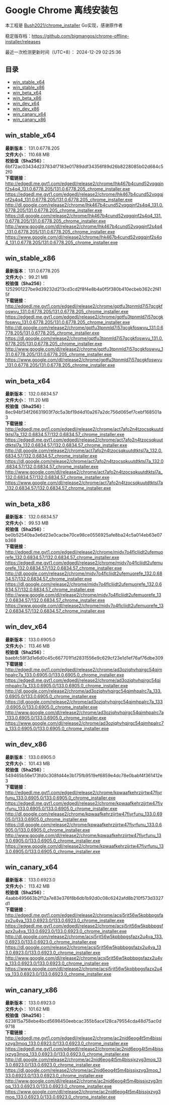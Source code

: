 # Google Chrome 离线安装包
本工程是 [Bush2021/chrome_installer](https://github.com/Bush2021/chrome_installer) Go实现，感谢原作者

稳定版存档：<https://github.com/bigmangos/chrome-offline-installer/releases>

最近一次检测更新时间（UTC+8）：
2024-12-29 02:25:36

## 目录
* [win_stable_x64](https://github.com/bigmangos/chrome-offline-installer?tab=readme-ov-file#win_stable_x64)
* [win_stable_x86](https://github.com/bigmangos/chrome-offline-installer?tab=readme-ov-file#win_stable_x86)
* [win_beta_x64](https://github.com/bigmangos/chrome-offline-installer?tab=readme-ov-file#win_beta_x64)
* [win_beta_x86](https://github.com/bigmangos/chrome-offline-installer?tab=readme-ov-file#win_beta_x86)
* [win_dev_x64](https://github.com/bigmangos/chrome-offline-installer?tab=readme-ov-file#win_dev_x64)
* [win_dev_x86](https://github.com/bigmangos/chrome-offline-installer?tab=readme-ov-file#win_dev_x86)
* [win_canary_x64](https://github.com/bigmangos/chrome-offline-installer?tab=readme-ov-file#win_canary_x64)
* [win_canary_x86](https://github.com/bigmangos/chrome-offline-installer?tab=readme-ov-file#win_canary_x86)

## win_stable_x64
**最新版本**： 131.0.6778.205  
**文件大小**： 110.68 MB  
**校验值（Sha256）**： 6bf72ac03434d237834f7183e01789ddf34356f89d26b8228085b02d684c52f0  
**下载链接**：
http://edgedl.me.gvt1.com/edgedl/release2/chrome/lhk467b4cund52vqgqjnf2s4q4_131.0.6778.205/131.0.6778.205_chrome_installer.exe
https://edgedl.me.gvt1.com/edgedl/release2/chrome/lhk467b4cund52vqgqjnf2s4q4_131.0.6778.205/131.0.6778.205_chrome_installer.exe
http://dl.google.com/release2/chrome/lhk467b4cund52vqgqjnf2s4q4_131.0.6778.205/131.0.6778.205_chrome_installer.exe
https://dl.google.com/release2/chrome/lhk467b4cund52vqgqjnf2s4q4_131.0.6778.205/131.0.6778.205_chrome_installer.exe
http://www.google.com/dl/release2/chrome/lhk467b4cund52vqgqjnf2s4q4_131.0.6778.205/131.0.6778.205_chrome_installer.exe
https://www.google.com/dl/release2/chrome/lhk467b4cund52vqgqjnf2s4q4_131.0.6778.205/131.0.6778.205_chrome_installer.exe
## win_stable_x86
**最新版本**： 131.0.6778.205  
**文件大小**： 99.21 MB  
**校验值（Sha256）**： 1252901227be9d39232d213cd3cd2f8f4e8b4a0f5f380b410ecbeb362c2f415f  
**下载链接**：
http://edgedl.me.gvt1.com/edgedl/release2/chrome/gptfu3tpnmld7i57qcgkfoswvu_131.0.6778.205/131.0.6778.205_chrome_installer.exe
https://edgedl.me.gvt1.com/edgedl/release2/chrome/gptfu3tpnmld7i57qcgkfoswvu_131.0.6778.205/131.0.6778.205_chrome_installer.exe
http://dl.google.com/release2/chrome/gptfu3tpnmld7i57qcgkfoswvu_131.0.6778.205/131.0.6778.205_chrome_installer.exe
https://dl.google.com/release2/chrome/gptfu3tpnmld7i57qcgkfoswvu_131.0.6778.205/131.0.6778.205_chrome_installer.exe
http://www.google.com/dl/release2/chrome/gptfu3tpnmld7i57qcgkfoswvu_131.0.6778.205/131.0.6778.205_chrome_installer.exe
https://www.google.com/dl/release2/chrome/gptfu3tpnmld7i57qcgkfoswvu_131.0.6778.205/131.0.6778.205_chrome_installer.exe
## win_beta_x64
**最新版本**： 132.0.6834.57  
**文件大小**： 111.20 MB  
**校验值（Sha256）**： 8ec94bf34f26631903f7dc5a3bf19d4d10a267a2dc756d065ef7cebf168501a3  
**下载链接**：
http://edgedl.me.gvt1.com/edgedl/release2/chrome/act7afo2n4tzocsqkuutdtktsl7a_132.0.6834.57/132.0.6834.57_chrome_installer.exe
https://edgedl.me.gvt1.com/edgedl/release2/chrome/act7afo2n4tzocsqkuutdtktsl7a_132.0.6834.57/132.0.6834.57_chrome_installer.exe
http://dl.google.com/release2/chrome/act7afo2n4tzocsqkuutdtktsl7a_132.0.6834.57/132.0.6834.57_chrome_installer.exe
https://dl.google.com/release2/chrome/act7afo2n4tzocsqkuutdtktsl7a_132.0.6834.57/132.0.6834.57_chrome_installer.exe
http://www.google.com/dl/release2/chrome/act7afo2n4tzocsqkuutdtktsl7a_132.0.6834.57/132.0.6834.57_chrome_installer.exe
https://www.google.com/dl/release2/chrome/act7afo2n4tzocsqkuutdtktsl7a_132.0.6834.57/132.0.6834.57_chrome_installer.exe
## win_beta_x86
**最新版本**： 132.0.6834.57  
**文件大小**： 99.53 MB  
**校验值（Sha256）**： be0b52540ba3e6d23e0cacbe70ce98ce0556925afe8ba24c5a014eb63e07b368  
**下载链接**：
http://edgedl.me.gvt1.com/edgedl/release2/chrome/midv7o4flcliidt2ufemuorefe_132.0.6834.57/132.0.6834.57_chrome_installer.exe
https://edgedl.me.gvt1.com/edgedl/release2/chrome/midv7o4flcliidt2ufemuorefe_132.0.6834.57/132.0.6834.57_chrome_installer.exe
http://dl.google.com/release2/chrome/midv7o4flcliidt2ufemuorefe_132.0.6834.57/132.0.6834.57_chrome_installer.exe
https://dl.google.com/release2/chrome/midv7o4flcliidt2ufemuorefe_132.0.6834.57/132.0.6834.57_chrome_installer.exe
http://www.google.com/dl/release2/chrome/midv7o4flcliidt2ufemuorefe_132.0.6834.57/132.0.6834.57_chrome_installer.exe
https://www.google.com/dl/release2/chrome/midv7o4flcliidt2ufemuorefe_132.0.6834.57/132.0.6834.57_chrome_installer.exe
## win_dev_x64
**最新版本**： 133.0.6905.0  
**文件大小**： 113.46 MB  
**校验值（Sha256）**： baebfc58f3d1e6d0c45c667701f1d2831556e9c629cf23e1d1ef76af76dbe309  
**下载链接**：
http://edgedl.me.gvt1.com/edgedl/release2/chrome/ad3ozjqhvhqjrgc54qjmhpalrc7a_133.0.6905.0/133.0.6905.0_chrome_installer.exe
https://edgedl.me.gvt1.com/edgedl/release2/chrome/ad3ozjqhvhqjrgc54qjmhpalrc7a_133.0.6905.0/133.0.6905.0_chrome_installer.exe
http://dl.google.com/release2/chrome/ad3ozjqhvhqjrgc54qjmhpalrc7a_133.0.6905.0/133.0.6905.0_chrome_installer.exe
https://dl.google.com/release2/chrome/ad3ozjqhvhqjrgc54qjmhpalrc7a_133.0.6905.0/133.0.6905.0_chrome_installer.exe
http://www.google.com/dl/release2/chrome/ad3ozjqhvhqjrgc54qjmhpalrc7a_133.0.6905.0/133.0.6905.0_chrome_installer.exe
https://www.google.com/dl/release2/chrome/ad3ozjqhvhqjrgc54qjmhpalrc7a_133.0.6905.0/133.0.6905.0_chrome_installer.exe
## win_dev_x86
**最新版本**： 133.0.6905.0  
**文件大小**： 101.43 MB  
**校验值（Sha256）**： 549465b56e173fd0c308fd44e3b175fb9519ef6859e4dc78e0babf4f361412e3  
**下载链接**：
http://edgedl.me.gvt1.com/edgedl/release2/chrome/kpwaafkehrzijrtw47fjyrfunu_133.0.6905.0/133.0.6905.0_chrome_installer.exe
https://edgedl.me.gvt1.com/edgedl/release2/chrome/kpwaafkehrzijrtw47fjyrfunu_133.0.6905.0/133.0.6905.0_chrome_installer.exe
http://dl.google.com/release2/chrome/kpwaafkehrzijrtw47fjyrfunu_133.0.6905.0/133.0.6905.0_chrome_installer.exe
https://dl.google.com/release2/chrome/kpwaafkehrzijrtw47fjyrfunu_133.0.6905.0/133.0.6905.0_chrome_installer.exe
http://www.google.com/dl/release2/chrome/kpwaafkehrzijrtw47fjyrfunu_133.0.6905.0/133.0.6905.0_chrome_installer.exe
https://www.google.com/dl/release2/chrome/kpwaafkehrzijrtw47fjyrfunu_133.0.6905.0/133.0.6905.0_chrome_installer.exe
## win_canary_x64
**最新版本**： 133.0.6923.0  
**文件大小**： 113.42 MB  
**校验值（Sha256）**： 4aabb495663b2f12a7e83e376f8b6db1b92d0c08c6242afd8b210f573d3327d1  
**下载链接**：
http://edgedl.me.gvt1.com/edgedl/release2/chrome/acsj5rjt56w5kpbbpgsfazx2u4va_133.0.6923.0/133.0.6923.0_chrome_installer.exe
https://edgedl.me.gvt1.com/edgedl/release2/chrome/acsj5rjt56w5kpbbpgsfazx2u4va_133.0.6923.0/133.0.6923.0_chrome_installer.exe
http://dl.google.com/release2/chrome/acsj5rjt56w5kpbbpgsfazx2u4va_133.0.6923.0/133.0.6923.0_chrome_installer.exe
https://dl.google.com/release2/chrome/acsj5rjt56w5kpbbpgsfazx2u4va_133.0.6923.0/133.0.6923.0_chrome_installer.exe
http://www.google.com/dl/release2/chrome/acsj5rjt56w5kpbbpgsfazx2u4va_133.0.6923.0/133.0.6923.0_chrome_installer.exe
https://www.google.com/dl/release2/chrome/acsj5rjt56w5kpbbpgsfazx2u4va_133.0.6923.0/133.0.6923.0_chrome_installer.exe
## win_canary_x86
**最新版本**： 133.0.6923.0  
**文件大小**： 101.62 MB  
**校验值（Sha256）**： 623815a758ebe4bcd5698450eebcac355b5ace128ca79554cda48d75ac0d9718  
**下载链接**：
http://edgedl.me.gvt1.com/edgedl/release2/chrome/ac2nid6eog4t5m4bissjxzyg3moq_133.0.6923.0/133.0.6923.0_chrome_installer.exe
https://edgedl.me.gvt1.com/edgedl/release2/chrome/ac2nid6eog4t5m4bissjxzyg3moq_133.0.6923.0/133.0.6923.0_chrome_installer.exe
http://dl.google.com/release2/chrome/ac2nid6eog4t5m4bissjxzyg3moq_133.0.6923.0/133.0.6923.0_chrome_installer.exe
https://dl.google.com/release2/chrome/ac2nid6eog4t5m4bissjxzyg3moq_133.0.6923.0/133.0.6923.0_chrome_installer.exe
http://www.google.com/dl/release2/chrome/ac2nid6eog4t5m4bissjxzyg3moq_133.0.6923.0/133.0.6923.0_chrome_installer.exe
https://www.google.com/dl/release2/chrome/ac2nid6eog4t5m4bissjxzyg3moq_133.0.6923.0/133.0.6923.0_chrome_installer.exe

